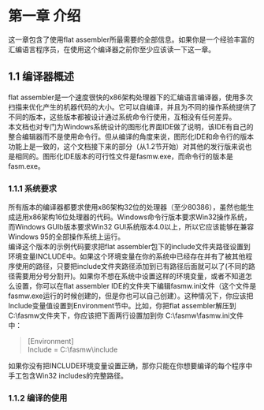 # 第一章 介绍
这一章包含了使用flat assembler所最需要的全部信息。如果你是一个经验丰富的汇编语言程序员，在使用这个编译器之前你至少应该读一下这一章。   
## 1.1 编译器概述
flat assembler是一个速度很快的x86架构处理器下的汇编语言编译器，使用多次扫描来优化产生的机器代码的大小。它可以自编译，并且为不同的操作系统提供了不同的版本，这些版本都被设计通过系统命令行使用，互相没有任何差异。   
本文档也对专门为Windows系统设计的图形化界面IDE做了说明，该IDE有自己的整合编辑器而不是使用命令行。但从编译的角度来说，图形化IDE和命令行的版本功能上是一致的，这个文档接下来的部分（从1.2节开始）对其他的发行版来说也是相同的。图形化IDE版本的可行性文件是fasmw.exe，而命令行的版本是fasm.exe。
### 1.1.1 系统要求
所有版本的编译器都要求使用x86架构32位的处理器（至少80386），虽然也能生成适用x86架构16位处理器的代码。Windows命令行版本要求Win32操作系统，而Windows GUIb版本要求Win32 GUI系统版本4.0以上，所以它应该能够在兼容Windows 95的全部操作系统上运行。   
编译这个版本的示例代码要求把flat assembler包下的include文件夹路径设置到环境变量INCLUDE中。如果这个环境变量在你的系统中已经存在并有了被其他程序使用的路径，只要把include文件夹路径添加到已有路径后面就可以了(不同的路径需要用分号分割开)。如果你不想在系统中设置这样的环境变量，或者不知道怎么设置，你可以在flat assembler IDE的文件夹下编辑fasmw.ini文件（这个文件是fasmw.exe运行的时候创建的，但是你也可以自己创建）。这种情况下，你应该把Include变量值设置到Environment节中。比如，你把flat assembler解压到 C:\fasmw文件夹下，你应该把下面两行设置加到你 C:\fasmw\fasmw.ini文件中：   
>[Environment]   
>Include = C:\fasmw\include   

如果你没有把INCLUDE环境变量设置正确，那你只能在你想要编译的每个程序中手工包含Win32 includes的完整路径。   
### 1.1.2 编译的使用